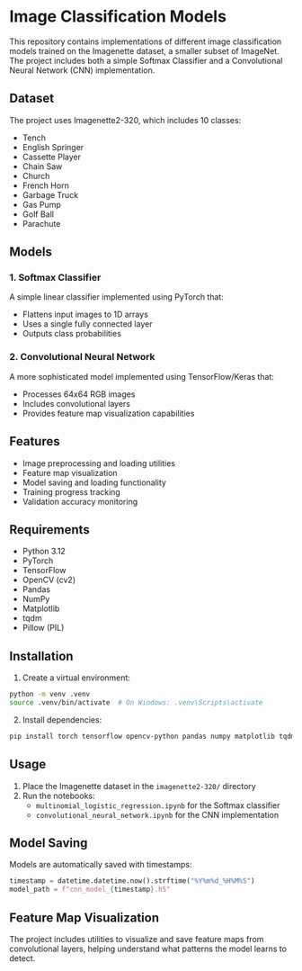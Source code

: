 # Image Classification Models

This repository contains implementations of different image classification models trained on the Imagenette dataset, a smaller subset of ImageNet. The project includes both a simple Softmax Classifier and a Convolutional Neural Network (CNN) implementation.

## Dataset
The project uses Imagenette2-320, which includes 10 classes:
- Tench
- English Springer
- Cassette Player
- Chain Saw
- Church
- French Horn
- Garbage Truck
- Gas Pump
- Golf Ball
- Parachute


## Models

### 1. Softmax Classifier
A simple linear classifier implemented using PyTorch that:
- Flattens input images to 1D arrays
- Uses a single fully connected layer
- Outputs class probabilities

### 2. Convolutional Neural Network
A more sophisticated model implemented using TensorFlow/Keras that:
- Processes 64x64 RGB images
- Includes convolutional layers
- Provides feature map visualization capabilities

## Features
- Image preprocessing and loading utilities
- Feature map visualization
- Model saving and loading functionality
- Training progress tracking
- Validation accuracy monitoring

## Requirements
- Python 3.12
- PyTorch
- TensorFlow
- OpenCV (cv2)
- Pandas
- NumPy
- Matplotlib
- tqdm
- Pillow (PIL)

## Installation
1. Create a virtual environment:
```bash
python -m venv .venv
source .venv/bin/activate  # On Windows: .venv\Scripts\activate
```

2. Install dependencies:
```bash
pip install torch tensorflow opencv-python pandas numpy matplotlib tqdm pillow
```

## Usage
1. Place the Imagenette dataset in the `imagenette2-320/` directory
2. Run the notebooks:
   - `multinomial_logistic_regression.ipynb` for the Softmax classifier
   - `convolutional_neural_network.ipynb` for the CNN implementation

## Model Saving
Models are automatically saved with timestamps:
```python
timestamp = datetime.datetime.now().strftime("%Y%m%d_%H%M%S")
model_path = f"cnn_model_{timestamp}.h5"
```

## Feature Map Visualization
The project includes utilities to visualize and save feature maps from convolutional layers, helping understand what patterns the model learns to detect.
